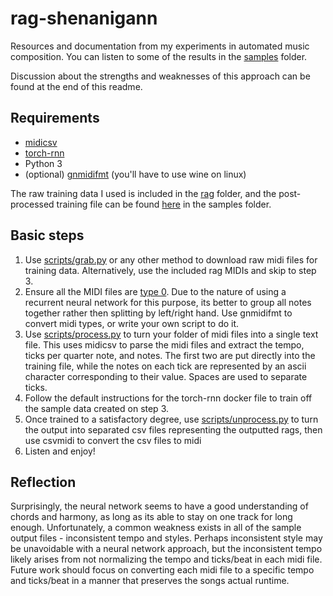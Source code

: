 # rag-shenanigann
Resources and documentation from my experiments in automated music composition.
You can listen to some of the results in the [samples](https://github.com/s-zeng/rag-shenanigann/tree/master/samples) folder.

Discussion about the strengths and weaknesses of this approach can be found at the end of this readme.

## Requirements
 - [midicsv](https://aur.archlinux.org/packages/midicsv/)
 - [torch-rnn](https://github.com/crisbal/docker-torch-rnn)
 - Python 3
 - (optional) [gnmidifmt](https://www.gnmidi.com/) (you'll have to use wine on linux)

The raw training data I used is included in the [rag](https://github.com/s-zeng/rag-shenanigann/tree/master/rag) folder,
and the post-processed training file can be found [here](https://github.com/s-zeng/rag-shenanigann/blob/master/samples/training_data)
in the samples folder.

## Basic steps
 1. Use [scripts/grab.py](https://github.com/s-zeng/rag-shenanigann/blob/master/scripts/grab.py) or any other method to download
 raw midi files for training data. Alternatively, use the included rag MIDIs and skip to step 3.
 2. Ensure all the MIDI files are [type 0](https://www.sweetwater.com/sweetcare/articles/what-difference-between-midi-type-0-midi-type-1/).
 Due to the nature of using a recurrent neural network for this purpose, its better to group all notes together rather then splitting
 by left/right hand. Use gnmidifmt to convert midi types, or write your own script to do it.
 3. Use [scripts/process.py](https://github.com/s-zeng/rag-shenanigann/blob/master/scripts/process.py) to turn your folder of midi
 files into a single text file. This uses midicsv to parse the midi files and extract the tempo, ticks per quarter note, and notes.
 The first two are put directly into the training file, while the notes on each tick are represented by an ascii character corresponding
 to their value. Spaces are used to separate ticks.
 4. Follow the default instructions for the torch-rnn docker file to train off the sample data created on step 3.
 5. Once trained to a satisfactory degree, use [scripts/unprocess.py](https://github.com/s-zeng/rag-shenanigann/blob/master/scripts/unprocess.py)
 to turn the output into separated csv files representing the outputted rags, then use csvmidi to convert the csv files to midi
 6. Listen and enjoy!
 
 ## Reflection
Surprisingly, the neural network seems to have a good understanding of chords and harmony, as long as its able to stay on
one track for long enough.
Unfortunately, a common weakness exists in all of the sample output files - inconsistent tempo and styles.
Perhaps inconsistent style may be unavoidable with a neural network approach, but the inconsistent tempo likely arises from not
normalizing the tempo and ticks/beat in each midi file. Future work should focus on converting each midi file to a specific tempo
and ticks/beat in a manner that preserves the songs actual runtime.
